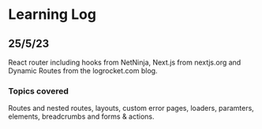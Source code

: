 # Learning Log

## 25/5/23
React router including hooks from NetNinja, Next.js from nextjs.org and Dynamic Routes from the logrocket.com blog.

### Topics covered

Routes and nested routes, 
layouts, 
custom error pages,
loaders,
paramters,
elements,
breadcrumbs
and forms & actions.



